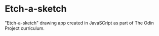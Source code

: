 # Etch-a-sketch

"Etch-a-sketch" drawing app created in JavaSCript as part of The Odin Project curriculum.
